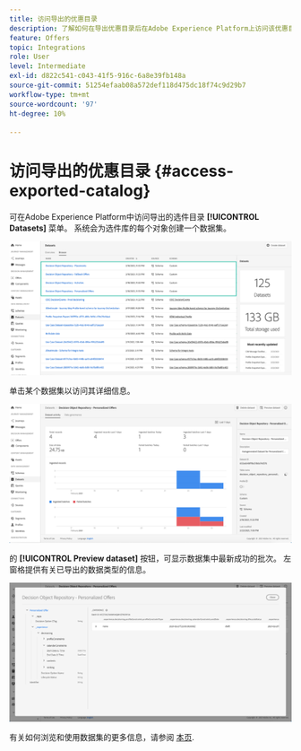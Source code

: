 ```yaml
---
title: 访问导出的优惠目录
description: 了解如何在导出优惠目录后在Adobe Experience Platform上访问该优惠目录
feature: Offers
topic: Integrations
role: User
level: Intermediate
exl-id: d822c541-c043-41f5-916c-6a8e39fb148a
source-git-commit: 51254efaab08a572def118d475dc18f74c9d29b7
workflow-type: tm+mt
source-wordcount: '97'
ht-degree: 10%

---
```


# 访问导出的优惠目录 {#access-exported-catalog}

可在Adobe Experience Platform中访问导出的选件目录 **[!UICONTROL Datasets]** 菜单。 系统会为选件库的每个对象创建一个数据集。

![](../../assets/datasets-list.png)

单击某个数据集以访问其详细信息。

![](../../assets/dataset-activity.png)

的 **[!UICONTROL Preview dataset]** 按钮，可显示数据集中最新成功的批次。 左窗格提供有关已导出的数据类型的信息。

![](../../assets/dataset-preview.png)

有关如何浏览和使用数据集的更多信息，请参阅 [本页](../../start/get-started-datasets.md).
